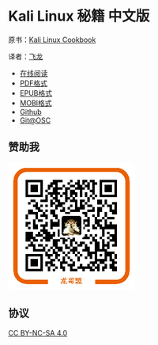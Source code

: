 # Kali Linux 秘籍 中文版

原书：[Kali Linux Cookbook](https://www.packtpub.com/networking-and-servers/kali-linux-cookbook)

译者：[飞龙](https://github.com/wizardforcel)

+ [在线阅读](https://www.gitbook.com/book/wizardforcel/kali-linux-cookbook/details)
+ [PDF格式](https://www.gitbook.com/download/pdf/book/wizardforcel/kali-linux-cookbook)
+ [EPUB格式](https://www.gitbook.com/download/epub/book/wizardforcel/kali-linux-cookbook)
+ [MOBI格式](https://www.gitbook.com/download/mobi/book/wizardforcel/kali-linux-cookbook)
+ [Github](https://github.com/wizardforcel/kali-linux-cookbook-zh)
+ [Git@OSC](http://git.oschina.net/wizardforcel/kali-linux-cookbook-zh)

## 赞助我

![](img/qr_alipay.png)

## 协议

[CC BY-NC-SA 4.0](http://creativecommons.org/licenses/by-nc-sa/4.0/)

